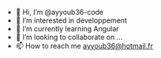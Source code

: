- 👋 Hi, I’m @ayyoub36-code
- 👀 I’m interested in developpement 
- 🌱 I’m currently learning Angular
- 💞️ I’m looking to collaborate on ...
- 📫 How to reach me ayyoub36@hotmail.fr

<!---
ayyoub36-code/ayyoub36-code is a ✨ special ✨ repository because its `README.md` (this file) appears on your GitHub profile.
You can click the Preview link to take a look at your changes.
--->
